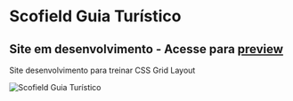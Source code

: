# Scofield Guia Turístico

## Site em desenvolvimento - Acesse para [preview](https://scofieldturismo.netlify.app/)

 Site desenvolvimento para treinar CSS Grid Layout



![Scofield Guia Turístico](./imagens/guia-turistico.png)

